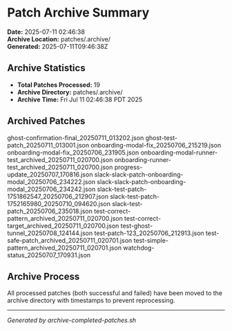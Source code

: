 # Patch Archive Summary

**Date:** 2025-07-11 02:46:38  
**Archive Location:** patches/.archive/  
**Generated:** 2025-07-11T09:46:38Z  

## Archive Statistics

- **Total Patches Processed:**       19
- **Archive Directory:** patches/.archive/
- **Archive Time:** Fri Jul 11 02:46:38 PDT 2025

## Archived Patches

ghost-confirmation-final_20250711_013202.json
ghost-test-patch_20250711_013001.json
onboarding-modal-fix_20250706_215219.json
onboarding-modal-fix_20250706_231905.json
onboarding-modal-runner-test_archived_20250711_020700.json
onboarding-runner-test_archived_20250711_020700.json
progress-update_20250707_170816.json
slack-slack-patch-onboarding-modal_20250706_234222.json
slack-slack-patch-onboarding-modal_20250706_234242.json
slack-test-patch-1751862547_20250706_212907.json
slack-test-patch-1752165980_20250710_094620.json
slack-test-patch_20250706_235018.json
test-correct-pattern_archived_20250711_020700.json
test-correct-target_archived_20250711_020700.json
test-ghost-tunnel_20250708_124144.json
test-patch-123_20250706_212913.json
test-safe-patch_archived_20250711_020701.json
test-simple-pattern_archived_20250711_020701.json
watchdog-status_20250707_170931.json

## Archive Process

All processed patches (both successful and failed) have been moved to the archive directory with timestamps to prevent reprocessing.

---
*Generated by archive-completed-patches.sh*

